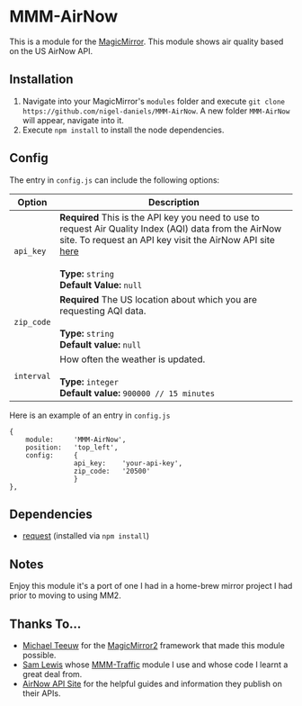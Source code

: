 # MMM-AirNow
This is a module for the [MagicMirror](https://github.com/MichMich/MagicMirror/tree/develop). This module shows air quality based on the US AirNow API.

## Installation
1. Navigate into your MagicMirror's `modules` folder and execute `git clone https://github.com/nigel-daniels/MMM-AirNow`.  A new folder `MMM-AirNow` will appear, navigate into it.
2. Execute `npm install` to install the node dependencies.

## Config
The entry in `config.js` can include the following options:

|Option|Description|
|---|---|
|`api_key`|**Required** This is the API key you need to use to request Air Quality Index (AQI) data from the AirNow site.  To request an API key visit the AirNow API site [here](https://docs.airnowapi.org/account/request/)<br><br>**Type:** `string`<br>**Default Value:** `null`|
|`zip_code`|**Required** The US location about which you are requesting AQI data.<br><br>**Type:** `string`<br>**Default value:** `null`|
|`interval`|How often the weather is updated.<br><br>**Type:** `integer`<br>**Default value:** `900000 // 15 minutes`|

Here is an example of an entry in `config.js`
```
{
    module:		'MMM-AirNow',
    position:	'top_left',
    config:		{
                api_key:	'your-api-key',
                zip_code:	'20500'
                }
},
```

## Dependencies
- [request](https://www.npmjs.com/package/request) (installed via `npm install`)

## Notes
Enjoy this module it's a port of one I had in a home-brew mirror project I had prior to moving to using MM2.

## Thanks To...
- [Michael Teeuw](https://github.com/MichMich) for the [MagicMirror2](https://github.com/MichMich/MagicMirror/tree/develop) framework that made this module possible.
- [Sam Lewis](https://github.com/SamLewis0602) whose [MMM-Traffic](https://github.com/SamLewis0602/MMM-Traffic) module I use and whose code I learnt a great deal from.
- [AirNow API Site](https://docs.airnowapi.org) for the helpful guides and information they publish on their APIs.
